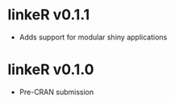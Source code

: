 
# linkeR v0.1.1

* Adds support for modular shiny applications

# linkeR v0.1.0

* Pre-CRAN submission
